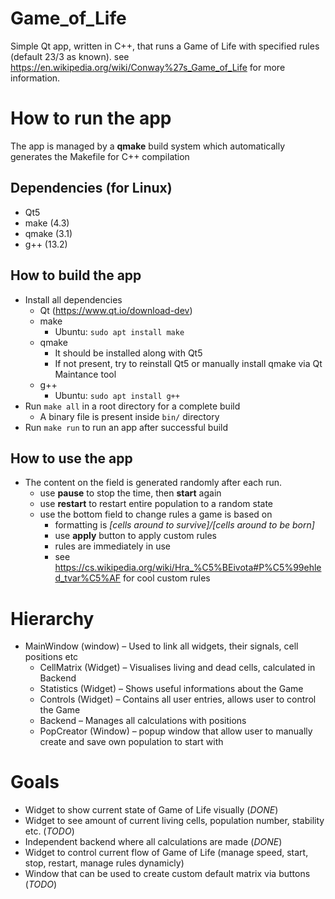 # Game_of_Life
Simple Qt app, written in C++, that runs a Game of Life with specified rules (default 23/3 as known).
see https://en.wikipedia.org/wiki/Conway%27s_Game_of_Life for more information.

# How to run the app
The app is managed by a **qmake** build system which automatically generates the Makefile for C++ compilation
## Dependencies (for Linux)
* Qt5
* make (4.3)
* qmake (3.1)
* g++ (13.2)
## How to build the app
* Install all dependencies
	* Qt (https://www.qt.io/download-dev)
	* make
		* Ubuntu: ```sudo apt install make```
	* qmake
		* It should be installed along with Qt5
		* If not present, try to reinstall Qt5 or manually install qmake via Qt Maintance tool
	* g++
		* Ubuntu: ```sudo apt install g++```
* Run ```make all``` in a root directory for a complete build
	* A binary file is present inside ```bin/``` directory
* Run ```make run``` to run an app after successful build
## How to use the app
* The content on the field is generated randomly after each run.
	* use **pause** to stop the time, then **start** again
	* use **restart** to restart entire population to a random state
	* use the bottom field to change rules a game is based on
		- formatting is *[cells around to survive]/[cells around to be born]*
		- use **apply** button to apply custom rules
		- rules are immediately in use
		- see https://cs.wikipedia.org/wiki/Hra_%C5%BEivota#P%C5%99ehled_tvar%C5%AF for cool custom rules

# Hierarchy
* MainWindow (window) – Used to link all widgets, their signals, cell positions etc
    * CellMatrix (Widget) – Visualises living and dead cells, calculated in Backend
    * Statistics (Widget) – Shows useful informations about the Game
    * Controls (Widget) – Contains all user entries, allows user to control the Game
    * Backend – Manages all calculations with positions
    * PopCreator (Window) – popup window that allow user to manually create and save own population to start with 
# Goals
* Widget to show current state of Game of Life visually (*DONE*)
* Widget to see amount of current living cells, population number, stability etc.  (*TODO*)
* Independent backend where all calculations are made (*DONE*)
* Widget to control current flow of Game of Life (manage speed, start, stop, restart, manage rules dynamicly)
* Window that can be used to create custom default matrix via buttons (*TODO*)
